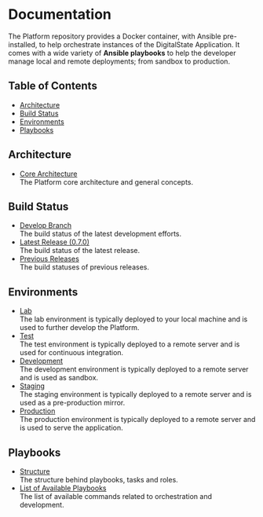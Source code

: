 # Documentation

The Platform repository provides a Docker container, with Ansible pre-installed, to help orchestrate instances of the DigitalState Application. It comes with a wide variety of **Ansible playbooks** to help the developer manage local and remote deployments; from sandbox to production.

## Table of Contents

- [Architecture](#architecture)
- [Build Status](#build-status)
- [Environments](#environments)
- [Playbooks](#playbooks)

## Architecture

- [Core Architecture](architecture/core.md)<br>The Platform core architecture and general concepts.

## Build Status

- [Develop Branch](status/branches/develop.md)<br>The build status of the latest development efforts.
- [Latest Release (0.7.0)](status/releases/0.7.0.md)<br>The build status of the latest release.
- [Previous Releases](status/releases/index.md)<br>The build statuses of previous releases.

## Environments

- [Lab](environments/lab/index.md)<br>The lab environment is typically deployed to your local machine and is used to further develop the Platform.
- [Test](environments/test/index.md)<br>The test environment is typically deployed to a remote server and is used for continuous integration.
- [Development](environments/dev/index.md)<br>The development environment is typically deployed to a remote server and is used as sandbox.
- [Staging](environments/stag/index.md)<br>The staging environment is typically deployed to a remote server and is used as a pre-production mirror.
- [Production](environments/prod/index.md)<br>The production environment is typically deployed to a remote server and is used to serve the application.

## Playbooks

- [Structure](playbooks/structure.md)<br>The structure behind playbooks, tasks and roles.
- [List of Available Playbooks](playbooks/playbooks.md)<br>The list of available commands related to orchestration and development.
